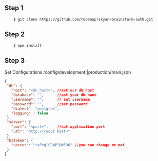 ## Step 1 
 ````Clone this repo 
     $ git clone https://github.com/rubenaprikyan/brainstorm-auth.git
 ````
## Step 2 
````
    $ npm install
````
## Step 3
   Set Configurations 
   /config/development||production/main.json 
   ```json
   {
    "db": {
      "host": "<db host>", //set our db host
      "database": "",      //set your db name
      "username": "",      // set username
      "password": "",      //set password
      "dialect": "postgres",
      "logging" : false
    },
    "server": {
      "port": "<port>",    //set application port
      "url": "http://<your host>" 
    },
    "bstoken": {
      "secret": "rxPhglGJWPlOW596" //you can change or not 
    }
  }
   ```